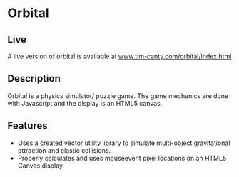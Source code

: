 # Orbital

## Live
A live version of orbital is available at www.tim-canty.com/orbital/index.html

## Description
  Orbital is a physics simulator/ puzzle game. The game mechanics are done with Javascript and the display is an HTML5 canvas.
  
## Features
* Uses a created vector utility library to simulate multi-object gravitational attraction and elastic collisions.
* Properly calculates and uses mouseevent pixel locations on an HTML5 Canvas display. 

